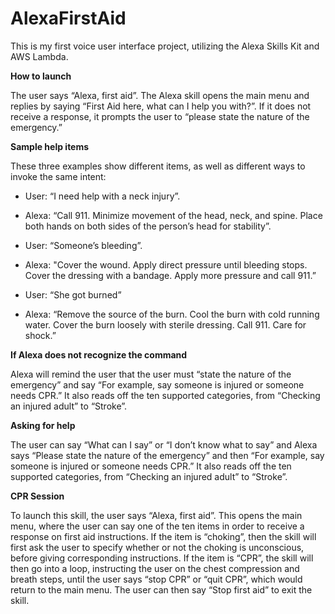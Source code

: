 # AlexaFirstAid

This is my first voice user interface project, utilizing the Alexa Skills Kit and AWS Lambda.

**How to launch**

The user says “Alexa, first aid”. The Alexa skill opens the main menu and replies by saying “First Aid here, what can I help you with?”. If it does not receive a response, it prompts the user to “please state the nature of the emergency.”

**Sample help items**

These three examples show different items, as well as different ways to invoke the same intent:
* User: “I need help with a neck injury”.
* Alexa: “Call 911. Minimize movement of the head, neck, and spine. Place both hands on both sides of the person’s head for stability”.


* User: “Someone’s bleeding”.
* Alexa: "Cover the wound. Apply direct pressure until bleeding stops. Cover the dressing with a bandage. Apply more pressure and call 911.”


* User: “She got burned”
* Alexa: “Remove the source of the burn. Cool the burn with cold running water. Cover the burn loosely with sterile dressing. Call 911. Care for shock.”

**If Alexa does not recognize the command**

Alexa will remind the user that the user must “state the nature of the emergency” and say “For example, say someone is injured or someone needs CPR.” It also reads off the ten supported categories, from “Checking an injured adult” to “Stroke”.

**Asking for help**

The user can say “What can I say” or “I don’t know what to say” and Alexa says “Please state the nature of the emergency” and then “For example, say someone is injured or someone needs CPR.” It also reads off the ten supported categories, from “Checking an injured adult” to “Stroke”.

**CPR Session**

To launch this skill, the user says “Alexa, first aid”. This opens the main menu, where the user can say one of the ten items in order to receive a response on first aid instructions. If the item is “choking”, then the skill will first ask the user to specify whether or not the choking is unconscious, before giving corresponding instructions. If the item is “CPR”, the skill will then go into a loop, instructing the user on the chest compression and breath steps, until the user says “stop CPR” or “quit CPR”, which would return to the main menu. The user can then say “Stop first aid” to exit the skill.
